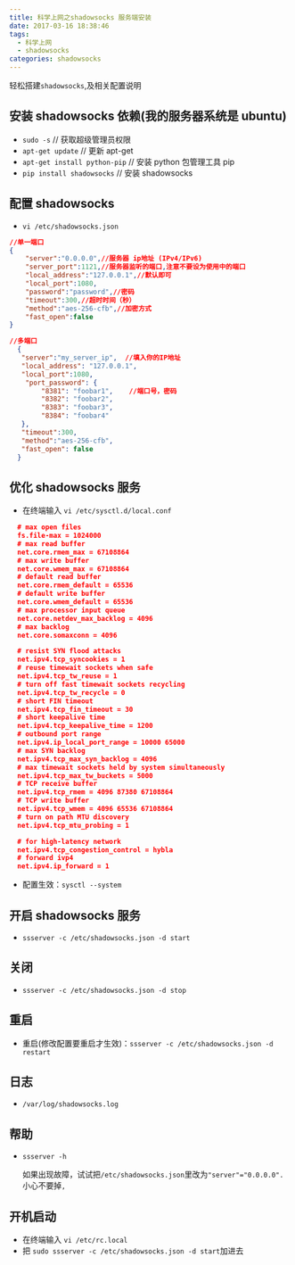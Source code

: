 ```yaml
---
title: 科学上网之shadowsocks 服务端安装
date: 2017-03-16 18:38:46
tags:
  - 科学上网
  - shadowsocks
categories: shadowsocks
---
```


轻松搭建`shadowsocks`,及相关配置说明

<!-- more -->

## 安装 shadowsocks 依赖(我的服务器系统是 ubuntu)

- `sudo -s` // 获取超级管理员权限
- `apt-get update` // 更新 apt-get
- `apt-get install python-pip` // 安装 python 包管理工具 pip
- `pip install shadowsocks` // 安装 shadowsocks

## 配置 shadowsocks

- `vi /etc/shadowsocks.json`

```json
//单一端口
{
    "server":"0.0.0.0",//服务器 ip地址 (IPv4/IPv6)
    "server_port":1121,//服务器监听的端口,注意不要设为使用中的端口
    "local_address":"127.0.0.1",//默认即可
    "local_port":1080,
    "password":"password",//密码
    "timeout":300,//超时时间（秒）
    "method":"aes-256-cfb",//加密方式
    "fast_open":false
}

//多端口
  {
   "server":"my_server_ip",  //填入你的IP地址
   "local_address": "127.0.0.1",
   "local_port":1080,
    "port_password": {
        "8381": "foobar1",    //端口号，密码
        "8382": "foobar2",
        "8383": "foobar3",
        "8384": "foobar4"
   },
   "timeout":300,
   "method":"aes-256-cfb",
   "fast_open": false
  }
```

## 优化 shadowsocks 服务

- 在终端输入 `vi /etc/sysctl.d/local.conf`

```json
  # max open files
  fs.file-max = 1024000
  # max read buffer
  net.core.rmem_max = 67108864
  # max write buffer
  net.core.wmem_max = 67108864
  # default read buffer
  net.core.rmem_default = 65536
  # default write buffer
  net.core.wmem_default = 65536
  # max processor input queue
  net.core.netdev_max_backlog = 4096
  # max backlog
  net.core.somaxconn = 4096

  # resist SYN flood attacks
  net.ipv4.tcp_syncookies = 1
  # reuse timewait sockets when safe
  net.ipv4.tcp_tw_reuse = 1
  # turn off fast timewait sockets recycling
  net.ipv4.tcp_tw_recycle = 0
  # short FIN timeout
  net.ipv4.tcp_fin_timeout = 30
  # short keepalive time
  net.ipv4.tcp_keepalive_time = 1200
  # outbound port range
  net.ipv4.ip_local_port_range = 10000 65000
  # max SYN backlog
  net.ipv4.tcp_max_syn_backlog = 4096
  # max timewait sockets held by system simultaneously
  net.ipv4.tcp_max_tw_buckets = 5000
  # TCP receive buffer
  net.ipv4.tcp_rmem = 4096 87380 67108864
  # TCP write buffer
  net.ipv4.tcp_wmem = 4096 65536 67108864
  # turn on path MTU discovery
  net.ipv4.tcp_mtu_probing = 1

  # for high-latency network
  net.ipv4.tcp_congestion_control = hybla
  # forward ivp4
  net.ipv4.ip_forward = 1
```

- 配置生效：`sysctl --system`

## 开启 shadowsocks 服务

- `ssserver -c /etc/shadowsocks.json -d start`

## 关闭

- `ssserver -c /etc/shadowsocks.json -d stop`

## 重启

- 重启(修改配置要重启才生效)：`ssserver -c /etc/shadowsocks.json -d restart`

## 日志

- `/var/log/shadowsocks.log`

## 帮助

- `ssserver -h`

  如果出现故障，试试把`/etc/shadowsocks.json`里改为`"server"="0.0.0.0".` 小心不要掉`,`

## 开机启动

- 在终端输入 `vi /etc/rc.local`
- 把 `sudo ssserver -c /etc/shadowsocks.json -d start`加进去
